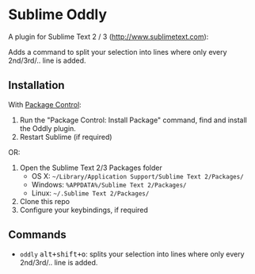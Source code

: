 Sublime Oddly
==================

A plugin for Sublime Text 2 / 3 (http://www.sublimetext.com):

Adds a command to split your selection into lines where only every 2nd/3rd/.. line is added.

Installation
------------

With [Package Control](http://wbond.net/sublime_packages/package_control):

1. Run the "Package Control: Install Package" command, find and install the Oddly plugin.
2. Restart Sublime (if required)

OR:

1. Open the Sublime Text 2/3 Packages folder
    - OS X: `~/Library/Application Support/Sublime Text 2/Packages/`
    - Windows: `%APPDATA%/Sublime Text 2/Packages/`
    - Linux: `~/.Sublime Text 2/Packages/`
2. Clone this repo
3. Configure your keybindings, if required

Commands
--------

+ `oddly` <kbd>alt+shift+o</kbd>: splits your selection into lines where only every 2nd/3rd/.. line is added.

